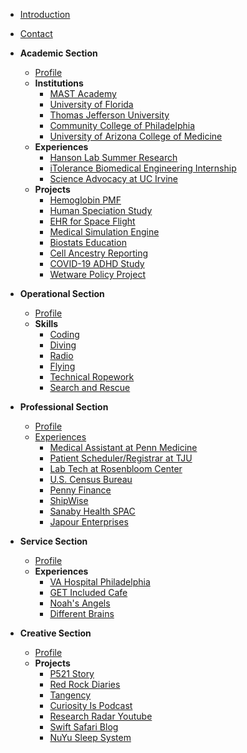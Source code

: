 * [Introduction](docs/introduction.md)
* [Contact](docs/contact.md)

* **Academic Section**
  * [Profile](docs/academic/profile.md)
  * **Institutions**
    * [MAST Academy](docs/academic/institutions/mast-academy.md)
    * [University of Florida](docs/academic/institutions/university-of-florida.md)
    * [Thomas Jefferson University](docs/academic/institutions/thomas-jefferson.md)
    * [Community College of Philadelphia](docs/academic/institutions/community-college-philadelphia.md)
    * [University of Arizona College of Medicine](docs/academic/institutions/ua-medicine.md)
  * **Experiences**
    * [Hanson Lab Summer Research](docs/academic/experiences/hanson-lab.md)
    * [iTolerance Biomedical Engineering Internship](docs/academic/experiences/itolerance.md)
    * [Science Advocacy at UC Irvine](docs/academic/experiences/science-advocacy-uci.md)
  * **Projects**
    * [Hemoglobin PMF](docs/academic/projects/hemoglobin-pmf.md)
    * [Human Speciation Study](docs/academic/projects/human-speciation.md)
    * [EHR for Space Flight](docs/academic/projects/ehr-space.md)
    * [Medical Simulation Engine](docs/academic/projects/med-sim-engine.md)
    * [Biostats Education](docs/academic/projects/biostats-education.md)
    * [Cell Ancestry Reporting](docs/academic/projects/cell-ancestry-reporting.md)
    * [COVID-19 ADHD Study](docs/academic/projects/covid-adhd-study.md)
    * [Wetware Policy Project](docs/academic/projects/wetware-policy.md)

* **Operational Section**
  * [Profile](docs/operational/profile.md)
  * **Skills**
    * [Coding](docs/operational/skills/coding.md)
    * [Diving](docs/operational/skills/diving.md)
    * [Radio](docs/operational/skills/radio.md)
    * [Flying](docs/operational/skills/flying.md)
    * [Technical Ropework](docs/operational/skills/ropework.md)
    * [Search and Rescue](docs/operational/skills/search-rescue.md)

* **Professional Section**
  * [Profile](docs/professional/profile.md)
  * [Experiences](docs/professional/experiences.md)
    * [Medical Assistant at Penn Medicine](docs/professional/experiences/uphs-ma.md)
    * [Patient Scheduler/Registrar at TJU](docs/professional/experiences/patient-registrar.md)
    * [Lab Tech at Rosenbloom Center](docs/professional/experiences/rosenbloom-lab.md)
    * [U.S. Census Bureau](docs/professional/experiences/census-bureau.md)
    * [Penny Finance](docs/professional/experiences/penny-finance.md)
    * [ShipWise](docs/professional/experiences/shipwise.md)
    * [Sanaby Health SPAC](docs/professional/experiences/sanaby-health.md)
    * [Japour Enterprises](docs/professional/experiences/japour-enterprises.md)

* **Service Section**
  * [Profile](docs/service/profile.md)
  * **Experiences**
    * [VA Hospital Philadelphia](docs/service/experiences/va-hospital.md)
    * [GET Included Cafe](docs/service/experiences/get-included-cafe.md)
    * [Noah's Angels](docs/service/experiences/noahs-angels.md)
    * [Different Brains](docs/service/experiences/different-brains.md)

* **Creative Section**
  * [Profile](docs/creative/profile.md)
  * **Projects**
    * [P521 Story](docs/creative/projects/p521-story.md)
    * [Red Rock Diaries](docs/creative/projects/red-rock-diaries.md)
    * [Tangency](docs/creative/projects/tangency.md)
    * [Curiosity Is Podcast](docs/creative/projects/curiosity-is.md)
    * [Research Radar Youtube](docs/creative/projects/research-radar.md)
    * [Swift Safari Blog](docs/creative/projects/swift-safari.md)
    * [NuYu Sleep System](docs/creative/projects/nuyu-sleep-system.md)